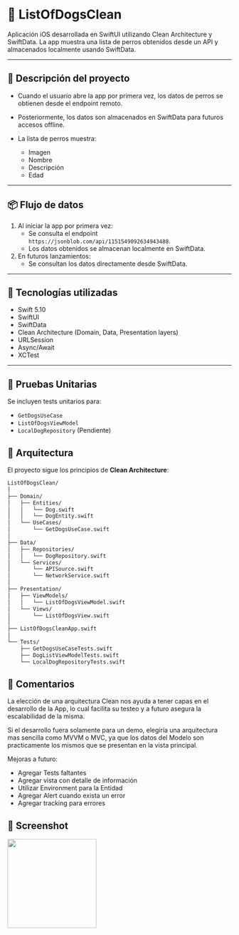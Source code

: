 # 🐶 ListOfDogsClean

Aplicación iOS desarrollada en SwiftUI utilizando Clean Architecture y SwiftData.
La app muestra una lista de perros obtenidos desde un API y almacenados localmente usando SwiftData.

---

## 🚀 Descripción del proyecto

* Cuando el usuario abre la app por primera vez, los datos de perros se obtienen desde el endpoint remoto.
* Posteriormente, los datos son almacenados en SwiftData para futuros accesos offline.
* La lista de perros muestra:

  * Imagen
  * Nombre
  * Descripción
  * Edad

---

## 📦 Flujo de datos

1. Al iniciar la app por primera vez:
    - Se consulta el endpoint `https://jsonblob.com/api/1151549092634943488`.
    - Los datos obtenidos se almacenan localmente en SwiftData.
2. En futuros lanzamientos:
    - Se consultan los datos directamente desde SwiftData.

---

## 🚀 Tecnologías utilizadas

- Swift 5.10
- SwiftUI
- SwiftData
- Clean Architecture (Domain, Data, Presentation layers)
- URLSession
- Async/Await
- XCTest

---

## 🔬 Pruebas Unitarias

Se incluyen tests unitarios para:

* `GetDogsUseCase`
* `ListOfDogsViewModel`
* `LocalDogRepository` (Pendiente)

## 🔧 Arquitectura

El proyecto sigue los principios de **Clean Architecture**:
```bash
ListOfDogsClean/
│
├── Domain/
│   ├── Entities/
│   │   └── Dog.swift
│   │   └── DogEntity.swift
│   └── UseCases/
│       └── GetDogsUseCase.swift
│
├── Data/
│   ├── Repositories/
│   │   └── DogRepository.swift
│   └── Services/
│       └── APISource.swift
│       └── NetworkService.swift
│
├── Presentation/
│   ├── ViewModels/
│   │   └── ListOfDogsViewModel.swift
│   └── Views/
│       └── ListOfDogsView.swift
│
├── ListOfDogsCleanApp.swift
│
└── Tests/
    ├── GetDogsUseCaseTests.swift
    ├── DogListViewModelTests.swift
    └── LocalDogRepositoryTests.swift

```

## 💬 Comentarios

La elección de una arquitectura Clean nos ayuda a tener capas en el desarrollo de la App, 
lo cual facilita su testeo y a futuro asegura la escalabilidad de la misma.

Si el desarrollo fuera solamente para un demo, elegiría una arquitectura mas sencilla como MVVM o MVC, 
ya que los datos del Modelo son practicamente los mismos que se presentan en la vista principal.

Mejoras a futuro: 
  - Agregar Tests faltantes
  - Agregar vista con detalle de información
  - Utilizar Environment para la Entidad
  - Agregar Alert cuando exista un error
  - Agregar tracking para errores

## 📸 Screenshot
<img src="https://github.com/user-attachments/assets/525a89d4-5da8-4677-970d-1f00b47ce90c" width="200">


